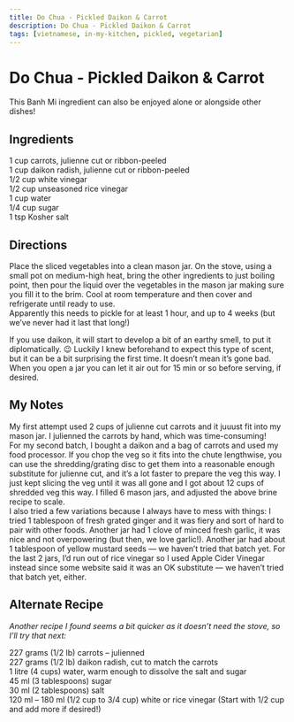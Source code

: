 ```yaml
---
title: Do Chua - Pickled Daikon & Carrot 
description: Do Chua - Pickled Daikon & Carrot 
tags: [vietnamese, in-my-kitchen, pickled, vegetarian]
---
```


# Do Chua - Pickled Daikon & Carrot 
This Banh Mi ingredient can also be enjoyed alone or alongside other dishes!

## Ingredients
1 cup carrots, julienne cut or ribbon-peeled  
1 cup daikon radish, julienne cut or ribbon-peeled  
1/2 cup white vinegar  
1/2 cup unseasoned rice vinegar  
1 cup water  
1/4 cup sugar  
1 tsp Kosher salt

## Directions
Place the sliced vegetables into a clean mason jar. On the stove, using a small pot on medium-high heat, bring the other ingredients to just boiling point, then pour the liquid over the vegetables in the mason jar making sure you fill it to the brim. Cool at room temperature and then cover and refrigerate until ready to use.  
Apparently this needs to pickle for at least 1 hour, and up to 4 weeks (but we’ve never had it last that long!)

If you use daikon, it will start to develop a bit of an earthy smell, to put it diplomatically. 😉 Luckily I knew beforehand to expect this type of scent, but it can be a bit surprising the first time. It doesn’t mean it’s gone bad. When you open a jar you can let it air out for 15 min or so before serving, if desired.

## My Notes
My first attempt used 2 cups of julienne cut carrots and it juuust fit into my mason jar. I julienned the carrots by hand, which was time-consuming!  
For my second batch, I bought a daikon and a bag of carrots and used my food processor. If you chop the veg so it fits into the chute lengthwise, you can use the shredding/grating disc to get them into a reasonable enough substitute for julienne cut, and it’s a lot faster to prepare the veg this way. I just kept slicing the veg until it was all gone and I got about 12 cups of shredded veg this way. I filled 6 mason jars, and adjusted the above brine recipe to scale.  
I also tried a few variations because I always have to mess with things: I tried 1 tablespoon of fresh grated ginger and it was fiery and sort of hard to pair with other foods. Another jar had 1 clove of minced fresh garlic, it was nice and not overpowering (but then, we love garlic!). Another jar had about 1 tablespoon of yellow mustard seeds — we haven’t tried that batch yet. For the last 2 jars, I’d run out of rice vinegar so I used Apple Cider Vinegar instead since some website said it was an OK substitute — we haven’t tried that batch yet, either.

## Alternate Recipe
*Another recipe I found seems a bit quicker as it doesn’t need the stove, so I’ll try that next:*

227 grams (1/2 lb) carrots – julienned  
227 grams (1/2 lb) daikon radish, cut to match the carrots  
1 litre (4 cups) water, warm enough to dissolve the salt and sugar  
45 ml (3 tablespoons) sugar  
30 ml (2 tablespoons) salt  
120 ml – 180 ml (1/2 cup to 3/4 cup) white or rice vinegar (Start with 1/2 cup and add more if desired!)